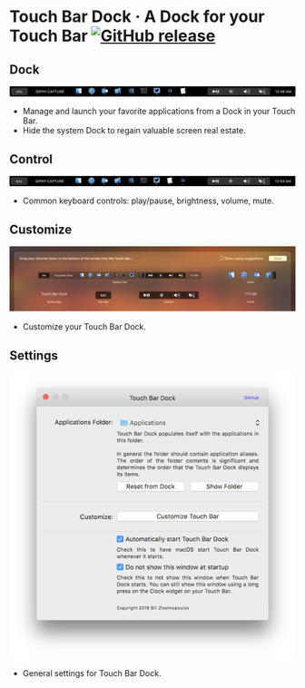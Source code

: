 # Touch Bar Dock &middot; A Dock for your Touch Bar [![GitHub release](https://img.shields.io/github/release/billziss-gh/TouchBarDock/all.svg?label=download)](https://github.com/billziss-gh/TouchBarDock/releases)

## Dock
![Dock](doc/Dock.gif)

- Manage and launch your favorite applications from a Dock in your Touch Bar.
- Hide the system Dock to regain valuable screen real estate.

## Control

![Control](doc/Control.gif)

- Common keyboard controls: play/pause, brightness, volume, mute.

## Customize

![Customize](doc/Customize.png)

- Customize your Touch Bar Dock.

## Settings

![Settings](doc/Settings.png)

- General settings for Touch Bar Dock.

